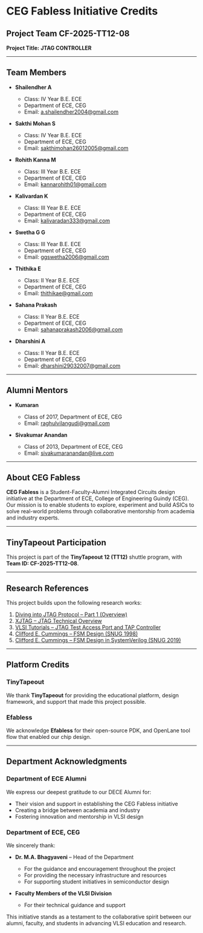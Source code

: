 # CEG Fabless Initiative Credits

## Project Team CF-2025-TT12-08
**Project Title:** **JTAG CONTROLLER**  

---

## Team Members
- **Shailendher A**  
  - Class: IV Year B.E. ECE  
  - Department of ECE, CEG  
  - Email: [a.shailendher2004@gmail.com](mailto:a.shailendher2004@gmail.com)

- **Sakthi Mohan S**  
  - Class: IV Year B.E. ECE  
  - Department of ECE, CEG  
  - Email: [sakthimohan26012005@gmail.com](mailto:sakthimohan26012005@gmail.com)

- **Rohith Kanna M**  
  - Class: III Year B.E. ECE  
  - Department of ECE, CEG  
  - Email: [kannarohith01@gmail.com](mailto:kannarohith01@gmail.com)

- **Kalivardan K**  
  - Class: III Year B.E. ECE  
  - Department of ECE, CEG  
  - Email: [kalivaradan333@gmail.com](mailto:kalivaradan333@gmail.com)

- **Swetha G G**  
  - Class: III Year B.E. ECE  
  - Department of ECE, CEG  
  - Email: [ggswetha2006@gmail.com](mailto:ggswetha2006@gmail.com)

- **Thithika E**  
  - Class: II Year B.E. ECE  
  - Department of ECE, CEG  
  - Email: [thithikae@gmail.com](mailto:thithikae@gmail.com)

- **Sahana Prakash**  
  - Class: II Year B.E. ECE  
  - Department of ECE, CEG  
  - Email: [sahanaprakash2006@gmail.com](mailto:sahanaprakash2006@gmail.com)

- **Dharshini A**  
  - Class: II Year B.E. ECE  
  - Department of ECE, CEG  
  - Email: [dharshini29032007@gmail.com](mailto:dharshini29032007@gmail.com)

---

## Alumni Mentors
- **Kumaran**  
  - Class of 2017, Department of ECE, CEG  
  - Email: [raghulvilangudi@gmail.com](mailto:raghulvilangudi@gmail.com)

- **Sivakumar Anandan**  
  - Class of 2013, Department of ECE, CEG  
  - Email: [sivakumaranandan@live.com](mailto:sivakumaranandan@live.com)

---

## About CEG Fabless
**CEG Fabless** is a Student-Faculty-Alumni Integrated Circuits design initiative at the Department of ECE, College of Engineering Guindy (CEG).  
Our mission is to enable students to explore, experiment and build ASICs to solve real-world problems through collaborative mentorship from academia and industry experts.  

---

## TinyTapeout Participation
This project is part of the **TinyTapeout 12 (TT12)** shuttle program, with **Team ID: CF-2025-TT12-08**.  

---

## Research References
This project builds upon the following research works:

1. [Diving into JTAG Protocol – Part 1 (Overview)](https://medium.com/@aliaksandr.kavalchuk/diving-into-jtag-protocol-part-1-overview-fbdc428d3a16)  
2. [XJTAG – JTAG Technical Overview](https://www.xjtag.com/about-jtag/jtag-a-technical-overview/)  
3. [VLSI Tutorials – JTAG Test Access Port and TAP Controller](https://vlsitutorials.com/jtag-test-access-port-and-tap-controller/)  
4. [Clifford E. Cummings – FSM Design (SNUG 1998)](http://www.sunburst-design.com/papers/CummingsSNUG1998SJ_FSM.pdf)  
5. [Clifford E. Cummings – FSM Design in SystemVerilog (SNUG 2019)](http://www.sunburst-design.com/papers/CummingsSNUG2019SV_FSM1.pdf)  

---

## Platform Credits

### TinyTapeout
We thank **TinyTapeout** for providing the educational platform, design framework, and support that made this project possible.  

### Efabless
We acknowledge **Efabless** for their open-source PDK, and OpenLane tool flow that enabled our chip design.  

---

## Department Acknowledgments

### Department of ECE Alumni
We express our deepest gratitude to our DECE Alumni for:  
- Their vision and support in establishing the CEG Fabless initiative  
- Creating a bridge between academia and industry  
- Fostering innovation and mentorship in VLSI design  

### Department of ECE, CEG
We sincerely thank:  
- **Dr. M.A. Bhagyaveni** – Head of the Department  
  - For the guidance and encouragement throughout the project  
  - For providing the necessary infrastructure and resources  
  - For supporting student initiatives in semiconductor design  

- **Faculty Members of the VLSI Division**  
  - For their technical guidance and support  

This initiative stands as a testament to the collaborative spirit between our alumni, faculty, and students in advancing VLSI education and research.  

